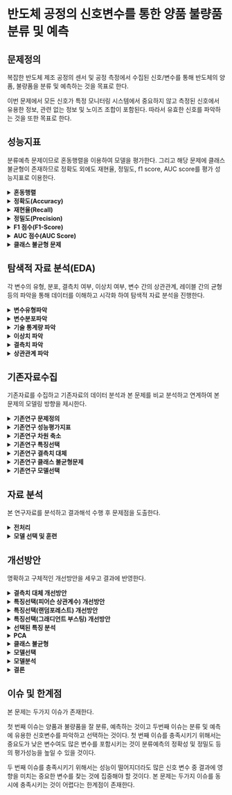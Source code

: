 # 반도체 공정의 신호변수를 통한 양품 불량품 분류 및 예측

## 문제정의
복잡한 반도체 제조 공정의 센서 및 공정 측정에서 수집된 신호/변수를 통해 반도체의 양품, 불량품을 분류 및 예측하는 것을 목표로 한다.

이번 문제에서 모든 신호가 특정 모니터링 시스템에서 중요하지 않고 측정된 신호에서 유용한 정보, 관련 없는 정보 및 노이즈 조합이 포함된다. 따라서 유효한 신호를 파악하는 것을 또한 목표로 한다.

## 성능지표
분류예측 문제이므로 혼동행렬을 이용하여 모델을 평가한다. 그리고 해당 문제에 클래스 불균형이 존재하므로 정확도 외에도 재현율, 정밀도, f1 score, AUC score를 평가 성능지표로 이용한다.

<details><summary> <b> 혼동행렬 </b> </summary>

혼동행렬이란 특정 분류 모델의 성능을 평가하는 지표로, 실제 값과 모델이 예측한 예측 값을 한눈에 알아볼 수 있게 배열한 행렬이다.

이진 분류의 경우 실제 값과 예측 값을 참/거짓에 따라 분류한다. 이진분류의 경우의 혼돈행렬은 아래와 같다.

<div style="text-align: center;">
  <img src="./images/confusion_matrix.png" /> <br>
</div>
<br>

본 문제에서 실제 값의 양품/불량품, 예측 값의 양품/불량품에 따라 분류하여 혼돈행렬을 사용한다. 혼동행렬은 TP, TN, FP, FN 네가지 요소로 구성되어 있다.

</details>

<details><summary> <b> 정확도(Accuracy) </b> </summary>

정확도란 모델이 전체 중에서 예측을 올바르게 한 비율이다.

<div style="text-align: center;">
  <img src="./images/accuracy.png" /> <br>
</div>
<br>

본 문제에서 정확도는 모델이 전체 중에서 양품을 양품으로 불량품을 불량품으로 예측한 비율이다.

</details>

<details><summary> <b> 재현율(Recall) </b> </summary>

재현율이란 실제 참인 값 중 모델이 참으로 예측한 값의 비율이다.

<div style="text-align: center;">
  <img src="./images/recall.png" /> <br>
</div>
<br>

본 문제에서 재현율은 실제 불량품인 값 중 모델이 불량품으로 예측한 값의 비율이다.

</details>

<details><summary> <b> 정밀도(Precision) </b> </summary>

정밀도란 모델이 참으로 예측한 값 중 실제로 참인 값의 비율이다.

<div style="text-align: center;">
  <img src="./images/precision.png" /> <br>
</div>
<br>

본 문제에서 정밀도는 모델이 불량품으로 예측한 값 중 실제로 불량품인 값의 비율이다.

</details>

<details><summary> <b> F1 점수(F1-Score) </b> </summary>

F1 점수란 정밀도와 재현율의 조화평균이다.

<div style="text-align: center;">
  <img src="./images/f1_score.png" /> <br>
</div>
<br>

본 문제에서 F1점수는 불량품의 정밀도와 재현율의 조화평균이다.

</details>

<details><summary> <b> AUC 점수(AUC Score) </b> </summary>

AUC점수란 ROC 커브 하단 영역의 넓이를 구한 값으로 0-1사이의 값을 갖는다. 그리고 더 높을수록 더 좋은 분류 성능을 의미한다.

<div style="text-align: center;">
  <img src="./images/auc_score.png" /> <br>
</div>
<br>

</details>

<details><summary> <b> 클래스 불균형 문제 </b> </summary>

데이터에서 각 클래스가 갖고 있는 데이터의 양에 차이가 큰 경우, 클래스 불균형이 있다고 한다. 

클래스 균형은 소수의 클래스에 특별히 더 큰 관심이 있는 경우에 필요하다. 클래스가 불균형 할 때 소수의 클래스에 관심이 없다면 다수의 클래스로만 예측을 하여 정확도는 높지만 소수의 클래스를 예측하지 못하는 다수 클래스로의 과적합 문제가 생길 수 있다.

<div style="text-align: center;">
  <img src="./images/class_imbalance.png" /> <br>
</div>
<br>

본 문제에서 클래스 불균형이 존재하고 소수인 불량품의 클래스에 더 관심이 있으므로 평가성능 척도로 불량품의 재현율, 정밀도, f1 점수, auc 점수를 이용한다.
</details>

## 탐색적 자료 분석(EDA)
각 변수의 유형, 분포, 결측치 여부, 이상치 여부, 변수 간의 상관관계, 레이블 간의 균형 등의 파악을 통해 데이터를 이해하고 시각화 하여 탐색적 자료 분석을 진행한다.

<details><summary> <b> 변수유형파악 </b> </summary>

각 변수의 유형을 파악한다.

<div style="text-align: center;">
  <img src="./images/var_info.png" /> <br>
</div>
<br>

총 590개의 연속형 신호변수와 1개의 정수형 종속변수, 명목형 날짜변수가 존재한다.
본 문제는 신호 데이터를 이용한 분류예측 문제이므로 명목형 날짜변수는 무의미하다고 판단할 수 있다.

</details>

<details><summary> <b> 변수분포파악 </b> </summary>

종속변수와 날짜변수를 제외한 모든 변수가 연속형 변수이므로 히스토그램을 이용하여 각 변수의 분포를 파악한다.

<div style="text-align: center;">
  <img src="./images/var_density.png" /> <br>
</div>
<br>

정규분포, 왼쪽으로 치우친 분포, 오른쪽으로 치우친 분포를 가진 변수가 존재한다. 이는 데이터 변환 단계에서 정규분포로 변환이 필요할 때 이용할 수 있다.

같은 값을 가지는 변수들이 존재한다. 이는 종속 변수에 영향을 주지 않아 무의미하다고 판단할 수 있다.

</details>

<details><summary> <b> 기술 통계량 파악 </b> </summary>

기술 통계량을 통해 중심화 경향, 산포도를 파악한다.

<div style="text-align: center;">
  <img src="./images/var_describe.png" /> <br>
</div>
<br>

변수 간의 값 차이가 큰 변수가 존재하므로 정확한 분석을 위해 데이터 스케일링이 필요하다고 판단할 수 있다.

데이터의 수(count)를 통해 결측치 여부를 확인할 수 있으며 평균과 중앙값 차이를 통해 이상치 여부를 확인할 수 있고 표준편차가 0인 속성은 분석에 영향을 주지 않는다고 판단할 수 있다.

</details>

<details><summary> <b> 이상치 파악 </b> </summary>

박스 플롯을 통해 각 변수의 분포와 이상치를 파악한다.

<div style="text-align: center;">
  <img src="./images/var_boxplot.png" /> <br>
</div>
<br>

각 변수의 박스 플롯에서 1.5IQR을 넘어가는 변수 즉, 이상치를 파악할 수 있다.

</details>

<details><summary> <b> 결측치 파악 </b> </summary>

시각화를 통해 결측치 여부와 결측치 비율을 파악한다. 
<div style="text-align: center;">
  <img src="./images/var_missing.png" /> <br>
</div>
<br>

</details>

<details><summary> <b> 상관관계 파악 </b> </summary>

상관계수와 산점도를 이용하여 변수 간의 상관관계를 파악한다.

<div style="text-align: center;">
  <img src="./images/var_corr.png" /> <br>
</div>
<br>

상관계수를 통해 독립 변수 간의 상관관계가 높은 변수조합을 파악해 다중 공선성 문제의 여부를 파악할 수 있다.

<div style="text-align: center;">
  <img src="./images/var_scatter.png" /> <br>
</div>
<br>

산점도를 통해 변수 간의 선형성을 파악할 수 있고 상관계수를 통해 알 수 없는 변수 간의 곡선 선형관계를 파악할 수 있다.

</details>

## 기존자료수집
기존자료를 수집하고 기존자료의 데이터 분석과 본 문제를 비교 분석하고 연계하여 본 문제의 모델링 방향을 제시한다.

<details><summary> <b> 기존연구 문제정의 </b> </summary>

보통 신용기록이 없는 사람들은 안정적인 금융권에서 대출을 받는데 어려움이 많아 사채업을 이용하게 된다. 이러한 문제를 해결하기 위해 신용조사기관에 기록된 고객의 정보를 통해 신용기록이 적거나 전혀 없는 사람들을 대상으로 대출 상환 능력을 분류 및 예측하는 것을 목표로 한 문제이다.

기존연구 자료는 대출 상환 능력의 유무 여부를 종속 변수로 하는 분류 예측 문제임이 명시되어 있다.

</details>

<details><summary> <b> 기존연구 성능평가지표 </b> </summary>

기존의 연구자료에 클래스 불균형 문제가 존재하고 성능평가지표로 ROC와 AUC, F1-score을 사용하였다.

<div style="text-align: center;">
  <img src="./images/exist_score.png" /> <br>
</div>
<br>

본 연구 또한 클래스 불균형 문제가 존재하며 분류 예측 문제이므로 성능평가지표로 F1-score, AUC score, 정확도, 재현율, 정밀도를 사용한다.

</details>

<details><summary> <b> 기존연구 차원 축소 </b> </summary>

기존의 연구자료에서 차원축소의 방법으로 도메인 지식 특징선택, Embedded 방법을 이용한 특징선택, 앙상블을 이용한 특징선택, PCA를 이용한 차원 축소 등을 사용하였다.

<div style="text-align: center;">
  <img src="./images/exist_dimension_reduction.png" /> <br>
</div>
<br>

본 연구에서는 독립변수는 신호데이터로 도메인지식을 갖는 특징이 없으므로 제외하고 PCA는 변환된 변수를 직접적인 측정 및 해석이 어렵기 때문에 유효한 변수를 파악해야 하는 본 연구문제에 적합하지 않으므로 제외한다. 따라서 기존 연구자료의 특징선택 방법을 참고한다.

</details>

<details><summary> <b> 기존연구 특징선택 </b> </summary>

기존 연구자료에서 Filter방법(Pearson Correlation, Chi-2), Wrapper방법, Embedded방법(Lasso, RandomForest, LightGBM)을 이용하여 특징중요도를 구한 뒤 상위 100개의 특징을 선택하는 threshold(임계치)를 설정하여 앙상블 방법을 통해 특징선택을 하였다.

<div style="text-align: center;">
  <img src="./images/feature_selection.png" /> <br>
</div>
<br>
<div style="text-align: center;">
  <img src="./images/feature_selection2.png" /> <br>
</div>
<br>

본 연구에서는 범주형 변수가 존재하지 않으므로 Chi-2 필터방법을 제외하고 독립변수의 수가 많으므로 계산시간이 오래 걸리는 Wrapper방법을 제외한다. LightGBM은 학습한 내용인 GBM으로 대체한다. 그리고 특징을 선택하는 임계치를 임의로 정하지 않고 교차검증을 통해 성능이 좋은 특징들을 선택하게 설정한다.

</details>

<details><summary> <b> 기존연구 결측치 대체 </b> </summary>

기존연구자료에서 결측치의 비중이 75% 넘어가는 변수는 제거하고 남은 결측치들은 최빈값으로 단순 대체하였다.

본 연구에서는 결측치의 비중이 90%넘어가는 변수 제거, 나머지 결측치는 해당 변수의 특성을 고려하는 적합한 방법으로 대체한다.

</details>

<details><summary> <b> 기존연구 클래스 불균형문제 </b> </summary>

기존 연구자료에서 클래스 불균형 문제를 해결하기 위해 가중치를 이용하는 방법을 사용하였다.

본 연구 또한 클래스 불균형문제가 존재하므로 기존연구자료를 참고하여 가중치를 이용하는 방법을 고려한다.

</details>

<details><summary> <b> 기존연구 모델선택 </b> </summary>

기존연구자료에서 분석 모델로 Logistic Regression, Random Forest, Light GBM을 선택하였다.

<div style="text-align: center;">
  <img src="./images/model_selection.png" /> <br>
</div>
<br>

본 연구에서 분류모델로 사용할 수 있는 Logistic Regression, Random Forest, KNN, MLP, SVM 등의 사용을 고려한다.

</details>

## 자료 분석
본 연구자료를 분석하고 결과해석 수행 후 문제점을 도출한다.

<details><summary> <b> 전처리 </b> </summary>

기계학습 방법을 적용하기 위해 우선 데이터를 전처리한다.

1. 무의미한 변수 제거

EDA를 통해 사전에 파악한 무의미한 변수를 제거한다.

<div style="text-align: center;">
  <img src="./images/var_delete.png" /> <br>
</div>
<br>

본 연구에서 무의미한 날짜데이터를 제거한다. 그리고 종속변수에 영향을 주지 않는 표준편차 값 0을 갖는 독립변수 총 116개를 제거한다.

2. 결측치 대체

EDA를 통해 사전에 파악한 결측치를 대체한다.

결측치 비율이 90%가 넘어가는 변수를 제거하고 10%미만인 변수를 단순 대체하며 그 사이의 변수를 KNN결측 대체를 이용하여 가장 가까운 이웃(n_neighbors=1)의 변수로 최근방 대체한다.

**KNNImputer**

결측 값을 대치하는데 널리 사용되는 방법으로 결측 값을 갖는 샘플과 다른 샘플과의 거리를 구한 후 가장 가까운 N개 샘플의 관측 값을 이용하여 평균 값을 대체하는 방식이다.

<div style="text-align: center;">
  <img src="./images/knn_imputer.png" /> <br>
</div>
<br>

KNNImputer의 장점은 평균, 중앙값, 최빈값을 이용한 단순대체 보다 훨씬 정확하게 대체할 수 있다는 점이다.

3. 특징선택

피어슨 상관계수 필터방법, Lasso, RandomForest, Gradient Boosting 임베디드 방법을 앙상블하여 특징을 선택한다.

**피어슨 상관계수(Pearson Correlation)**

특징들과 종속 변수의 상관계수를 측정하여 상관계수가 높은 특징 순으로 변수를 추가하며 모델분석(로지스틱)하여 AUC 값을 비교한다. 그리고 높은 AUC 값을 가지는 특징조합을 선택하는 임계치를 설정한다.

<div style="text-align: center;">
  <img src="./images/pearson_corr.png" /> <br>
</div>
<br>

해당 과정을 통해 약 110개의 특징이 선택되었다.

**라쏘(Lasso)**

alpha 값을 조정하며 Lasso를 이용한 모델 분석 후 가장 높은 AUC 값을 가지는 alpha값을 선택한다. 그리고 계수가 0이 아닌 특징을 선택한다.

<div style="text-align: center;">
  <img src="./images/lasso.png" /> <br>
</div>
<br>
 
해당 과정을 통해 약 95개의 특징이 선택되었다.

**랜덤포레스트(RandomForest)**

랜덤포레스트를 이용한 특징 중요도를 측정한 후 중요도가 높은 특징 순으로 변수를 추가하며 모델분석(로지스틱)하여 AUC값을 비교한다. 그리고 높은 AUC 값을 가지는 특징 조합을 선택하는 임계치를 설정한다.

<div style="text-align: center;">
  <img src="./images/rf.png" /> <br>
</div>
<br>

해당 과정을 통해 약 265개의 특징이 선택되었다.

**그래디언트부스팅(Gradient Boosting)**

그래디언트부스팅을 이용한 특징 중요도를 측정한 후 중요도가 높은 특징 순으로 변수를 추가하며 모델분석(로지스틱)하여 AUC값을 비교한다. 그리고 높은 AUC값을 가지는 특징 조합을 선택하는 임계치를 설정한다.

<div style="text-align: center;">
  <img src="./images/gb.png" /> <br>
</div>
<br>

해당 과정을 통해 약 50개의 특징이 선택되었다.

**앙상블(Ensemble)**

앞선 특징선택방법에서 선택된 특징들은 True, 선택되지 못한 특징들은 False로 변환하여 앙상블 방법을 이용하여 각 특징선택방법에 3개 이상 포함되는 특징들을 선택한다.

<div style="text-align: center;">
  <img src="./images/ensemble.png" /> <br>
</div>
<br>

해당 과정을 통해 49개의 변수가 선택되었다.

4. PCA

EDA를 통해 독립변수 간 상관관계가 높은 변수의 존재를 파악하였으므로 다중공선성의 문제가 있음을 알 수 있다. 이를 해결하기 위해 표준화 및 PCA를 진행한다.

PCA는 차원축소의 역할도 있으므로 기존 변수의 특성을 약 99% 설명하는 pca 변수 42개를 이용하여 분석을 진행한다.

5. 클래스 불균형

EDA를 통해 클래스 불균형이 있음을 파악하였고 이를 해결하기 위해 기존자료를 참고하여 가중치를 이용해 클래스 불균형을 해결한다.

<div style="text-align: center;">
  <img src="./images/class_imbalance2.png" /> <br>
</div>
<br>

클래스의 비율이 약 14:1이므로 가중치를 1:14로 설정하였다. KNN모델은 거리를 가중치로 하여 가까운 노드에 가중치를 더 많이 주게 설정하였다.

</details>

<details><summary> <b> 모델 선택 및 훈련 </b> </summary>

Training data, Testing data를 8:2의 비율로 나누어 모델 분석을 진행한다.

1. 모델 선택
Logistic Regression, Random Forest, XGB, KNN, Decision Tree, SVM 총 6개의 모델을 선택하였다.

2. 모델 학습
선택된 모델을 이용하여 학습시킨 후 평가성능지표를 이용하여 평가한다.

<div style="text-align: center;">
  <img src="./images/model_learning.png" /> <br>
</div>
<br>

본 연구에서 불량품을 불량품으로 분류 즉, 1을 1로 분류하는 부분이 중요한데 1의 재현율과 정밀도가 높지 않았다. 그리고 정확도는 높지만 auc값이 낮고 모든 예측을 불량품 즉, -1로 분류하는 클래스 불균형 문제를 해결하지 못한 모델도 존재하였다.

이를 통해 전처리, 클래스 불균형, 모델의 과적합 등이 적합하게 진행되지 않아 전체적으로 모델의 성능이 좋지 않음을 알 수 있었다.

**문제점**
1. 결측치 대체 시 변수 제거와 대체 기준을 임의로 지정함
2. Random Forest와 Gradient Boosting을 이용하여 특징중요도를 측정할 때 중요도가 일정하지 않아 선택되는 특징이 매번 변함
3. 특징선택시 모델 분석하여 AUC값을 비교할 때 클래스 불균형과 과적합을 고려하지 않음
4. 클래스 불균형 문제가 해결되지 않음
5. 하이퍼파라미터 조정 및 KFold를 이용한 모델의 세부 튜닝을 진행하지 않아 트레인 셋에 과적합 되는 문제를 해결하지 못함

</details>

## 개선방안
명확하고 구체적인 개선방안을 세우고 결과에 반영한다.

<details><summary> <b> 결측치 대체 개선방안 </b> </summary>

결측치 대체 시 변수 제거 비율과 대체 방법을 임의로 정한 문제가 있었다. 이를 개선하기 위해 변수 제거 결측치 비율과 KNN 이웃 수를 비교 분석하여 가장 좋은 조합을 탐색하는 것을 개선방안으로 한다.

<div style="text-align: center;">
  <img src="./images/improve_missing.png" /> <br>
</div>
<br>

비교 분석 결과 결측치 비율 61%이상 특징 제거 61%미만 knn(이웃 수 3)대체 조합이 성능이 가장 좋았다. 따라서 결측치 비율 80%이상의 특징 제거, 10%미만의 특징 단순대체, 사이의 특징 knn(이웃 수 1)대체를 하는 결측치 대체에서 결측치 비율 약 61%이상의 특징제거 61%미만의 특징 knn(이웃 수 3)대체로 개선하였다.

</details>

<details><summary> <b> 특징선택(피어슨 상관계수) 개선방안 </b> </summary>

피어슨 상관계수를 이용한 특징선택에서 특징을 선택하는 임계치 설정 기준이 명확하지 않다는 문제점이 존재하였다. 이를 개선하기 위해 교차검증을 통한 과적합방지, 가중치를 이용한 클래스 불균형문제 해결을 고려하여 임계치 설정 기준을 명확하게 하는 것을 개선방안으로 한다.

<div style="text-align: center;">
  <img src="./images/improve_pearson.png" /> <br>
</div>
<br>

개선방안을 통해 Test 셋의 auc값이 확연하게 떨어지는 기준으로 임계치를 설정하였다. 선택된 변수는 개선 전의 110개에서 103개로 개선되었다.

</details>

<details><summary> <b> 특징선택(랜덤포레스트) 개선방안 </b> </summary>

랜덤포레스트 특징중요도를 구할 때, 특징 중요도가 매번 다르게 나와 선택되는 특징이 매번 변하고 특징조합을 선택하는 임계치 설정 기준이 명확하지 않다는 문제점이 존재하였다. 이를 개선하기 위해 Random_state 값을 지정하여 특징 중요도를 일정하게 하고 앞선 방법과 같이 교차검증을 통한 과적합, 가중치를 이용한 클래스 불균형을 고려하여 임계치 설정 기준을 명확하게 하는 것을 개선방안으로 한다.

<div style="text-align: center;">
  <img src="./images/improve_rf.png" /> <br>
</div>
<br>

개선방안을 통해 특징중요도가 고정되어 선택되는 특징변수가 일정해졌고, Test셋의 auc값이 확연하게 떨어지는 기준으로 임계치를 설정하였다. 선택된 변수는 개선 전 약 265개에서 약100개로 개선되었다.

</details>

<details><summary> <b> 특징선택(그래디언트 부스팅) 개선방안 </b> </summary>

그래디언트 부스팅 특징중요도를 구할 때, 분류(Classifier)모델이 아닌 회귀(Regressor)모델을 사용한 오류가 있었고 앞선 랜덤포레스트와 같이 특징중요도가 매번 다르게 나오는 문제, 임계치 설정기준이 명확하지 않은 문제점이 존재하였다. 이를 개선하기 위해 분류(Classifier)모델로 변경하고 앞선 방법과 같이 Random_state 값 지정을 통한 선택되는 특징 고정, 과적합, 클래스 불균형을 고려한 임계치 설정 기준을 명확하게 하는 것을 개선방안으로 한다.

<div style="text-align: center;">
  <img src="./images/improve_gb.png" /> <br>
</div>
<br>

개선방안을 통해 선택되는 특징변수가 일정 해졌고, Test셋의 auc값이 확연하게 떨어지는 기준으로 임계치를 설정하였다. 선택된 변수는 개선 전 약 50개에서 95개로 개선되었다.

</details>

<details><summary> <b> 선택된 특징 분석 </b> </summary>

앞선 특징선택방법의 개선을 통해 각 특징선택방법을 앙상블하여 3개이상 포함되는 특징변수를 선택한다.

1. 필터방법 단점

<div style="text-align: center;">
  <img src="./images/improve_filter.png" /> <br>
</div>
<br>

필터 방법은 위의 그림과 같이 다차원 변수 특성을 파악할 수 없다는 단점이 존재한다. 따라서 필터방법을 이용한 특징선택은 다차원에서 중요한 특징을 가지는 변수를 제거할 수 있다는 단점이 존재한다. 

<div style="text-align: center;">
  <img src="./images/improve_filter2.png" /> <br>
</div>
<br>

위의 박스 부분을 보시면 필터방법에 선택되지 않지만 다른 임베디드 방법에 모두 포함되는 특징변수가 존재한다. 이러한 각 특징선택 방법에서 중요한 특징이 제외될 수 있는 경우를 보완하기 위해 앙상블을 이용한 특징선택을 진행하였다.

2. 박스플롯을 이용한 분포 비교

<div style="text-align: center;">
  <img src="./images/improve_boxplot.png" /> <br>
</div>
<br>

박스플롯을 이용하여 분포를 비교하였을 때, 대부분 분포차이가 존재하며 signal 563, 438, 100, 101 등이 분포차이가 거의 없었다.

3. 히스토그램을 이용한 분포비교

<div style="text-align: center;">
  <img src="./images/improve_density.png" /> <br>
</div>
<br>

히스토그램분포를 이용하여 비교하였을 때, 대부분 분포차이가 존재하며 signal 461, 576, 469, 317, 116, 100, 101 등이 분포차이가 거의 없었다.

박스플롯에서 분포차이가 거의 없지만 히스토그램분포에서 분포차이를 보이는 변수도 존재하였고 반대의 경우도 존재하였다.

4. 산점도를 이용한 분포비교

다음은 Signal 461과 다른 신호변수의 산점도 그래프이다.

<div style="text-align: center;">
  <img src="./images/improve_scatter.png" /> <br>
</div>
<br>

대체적으로 분포차이가 나타나며 앞선 박스플롯과 히스토그램 분포에서 분포차이를 보이지 않았던 signal 461, 116, 101 등의 변수 또한 산점도에서 분포차이가 존재함을 알 수 있다. 

따라서 다차원에서 분포차이가 존재할 수 있으므로 앞선 박스플롯과 히스토그램 분포만으로 변수가 중요하지 않다고 판단할 수 없음을 알 수 있었으며 이러한 변수들도 특징선택에 반영하기 위해 앙상블을 이용한 특징선택을 진행하였다. 개선방안을 통해 선택된 특징 총 49개에서 41개로 개선되었다.

</details>

<details><summary> <b> PCA </b> </summary>

본 문제에서 결과 해석이 필요하지 않으므로 다중공선성 방지를 위한 PCA는 제외하는 것을 개선방안으로 한다.

</details>

<details><summary> <b> 클래스 불균형 </b> </summary>

기존 분석에서 가중치를 이용한 클래스 불균형 문제해결을 시도하였을 때, 모든 예측을 다수클래스로 하는 클래스 불균형 문제가 여전히 존재하였다. 이를 개선하기 위해 오버샘플링 방법(ADASYN)을 이용하는 것을 개선방안으로 한다.

**ADASYN**

<div style="text-align: center;">
  <img src="./images/adasyn.png" /> <br>
</div>
<br>

ADASYN 방법은 소수 클래스 관측치에 다수 클래스 관측치의 비율을 고려하여 스모트 방식을 이용해 오버샘플링 하는 방식으로 소수클래스 주변의 다수클래스 수에 따라 유동적으로 오버샘플링 할 데이터 개수를 생성한다는 장점이 있다. 본 분석문제에 적합한 오버샘플링방법이라 생각하여 적용하였다.

</details>

<details><summary> <b> 모델선택 </b> </summary>
선택된 모델 6가지(로지스틱, 랜덤포레스트, XGB, KNN, 결정트리, SVM) 중 4가지 모델(로지스틱, 결정트리, 랜덤포레스트, AdaBoost)을 선택하는 것을 개선방안으로 한다.

</details>

<details><summary> <b> 모델분석 </b> </summary>
기존 분석에 트레인셋에 과적합이 되어 성능이 좋지 않은 문제점이 존재하였다. 이를 개선하기 위해 랜덤서치를 통한 하이퍼파라미터 조정 및 KFold를 이용한 모델의 세부 튜닝을 진행하는 것을 개선방안으로 한다.

1. Kfold 교차검증

모델의 평균적인 성능을 측정 및 비교하기 위해 데이터 셋을 총 10개로 분할하여 10fold 교차검증을 진행한다.

<div style="text-align: center;">
  <img src="./images/kfold.png" /> <br>
</div>
<br>

본 문제의 데이터 셋에는 클래스 불균형이 존재하며 소수 클래스의 수가 104개로 10fold 교차검증을 shuffle 없이 진행 시 위와 같이 소수클래스가 거의 없는 셋이 발생할 수 있다. 

<div style="text-align: center;">
  <img src="./images/kfold2.png" /> <br>
</div>
<br>

위와 같이 shuffle과 random_state 값을 지정하여 소수클래스가 고르게 분포하여 셋이 10개로 나눠지도록 설정하였다.

2. 하이퍼파라미터 튜닝
트레인셋으로의 과적합을 방지하기 위해 총 네가지 모델에 랜덤서치를 이용한 하이퍼파라미터 튜닝을 진행한다.

<div style="text-align: center;">
  <img src="./images/hyper_parameter.png" /> <br>
</div>
<br>

위와 같은 하이퍼파라미터가 탐색되었다.

**랜덤서치(RandomizedSearchCV)**

<div style="text-align: center;">
  <img src="./images/random_search.png" /> <br>
</div>
<br>

랜덤서치는 하이퍼파라미터 값을 랜덤하게 넣어보고 정해진 간격사이에 위치한 값들에 대해 확률적으로 탐색하여 우수한 값을 보인 하이퍼파라미터를 활용해 모델을 생성하는 것이다. 그리드서치는 지정한 모든 값을 다 탐색해야 하는 반면 랜덤서치는 그런 불필요한 탐색 횟수를 줄일 수 있다는 장점이 있다. 본 문제에서 넓은 범위의 하이퍼파라미터를 빠르고 효과적이게 탐색하기 위해 랜덤서치를 진행하였다.

3. 모델학습

앞서 진행한 10fold와 하이퍼파라미터를 이용하여 총 4가지 모델학습을 진행한다.

<div style="text-align: center;">
  <img src="./images/improve_model.png" /> <br>
</div>
<br>
<div style="text-align: center;">
  <img src="./images/improve_Result.png" /> <br>
</div>
<br>

4가지 모델 중 랜덤포레스트 모델이 정확도 0.855, auc값 0.681, f1점수 0.305로 성능이 가장 좋음을 알 수 있었다.

</details>

<details><summary> <b> 결론 </b> </summary>

<div style="text-align: center;">
  <img src="./images/result.png" /> <br>
</div>
<br>

프로젝트를 통해 총 41개의 유의미한 신호를 선택하였으며 반도체의 불량품, 양품을 분류 및 예측하는데 랜덤포레스트 모델이 가장 성능이 좋음을 알 수 있었다.

</details>

## 이슈 및 한계점
본 문제는 두가지 이슈가 존재한다. 

첫 번째 이슈는 양품과 불량품을 잘 분류, 예측하는 것이고 두번째 이슈는 분류 및 예측에 유용한 신호변수를 파악하고 선택하는 것이다. 첫 번째 이슈를 충족시키기 위해서는 중요도가 낮은 변수여도 많은 변수를 포함시키는 것이 분류예측의 정확성 및 정밀도 등의 평가성능을 높일 수 있을 것이다. 

두 번째 이슈를 충족시키기 위해서는 성능이 떨어지더라도 많은 신호 변수 중 결과에 영향을 미치는 중요한 변수를 찾는 것에 집중해야 할 것이다. 본 문제는 두가지 이슈를 동시에 충족시키는 것이 어렵다는 한계점이 존재한다. 
